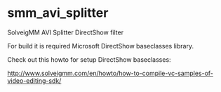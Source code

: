# smm_avi_splitter
SolveigMM AVI Splitter DirectShow filter

For build it is required Microsoft DirectShow baseclasses library.

Check out this howto for setup DirectShow baseclasses:

http://www.solveigmm.com/en/howto/how-to-compile-vc-samples-of-video-editing-sdk/

